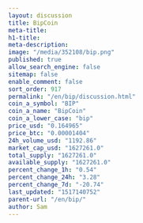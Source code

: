 ```yaml
---
layout: discussion
title: BipCoin
meta-title: 
h1-title: 
meta-description: 
image: "/media/352108/bip.png"
published: true
allow_search_engine: false
sitemap: false
enable_comment: false
sort_order: 917
permalink: "/en/bip/discussion.html"
coin_a_symbol: "BIP"
coin_a_name: "BipCoin"
coin_a_lower_case: "bip"
price_usd: "0.164965"
price_btc: "0.00001404"
24h_volume_usd: "1192.86"
market_cap_usd: "1627261.0"
total_supply: "1627261.0"
available_supply: "1627261.0"
percent_change_1h: "0.54"
percent_change_24h: "3.28"
percent_change_7d: "-20.74"
last_updated: "1517140752"
parent-url: "/en/bip/"
author: Sam
---
```


